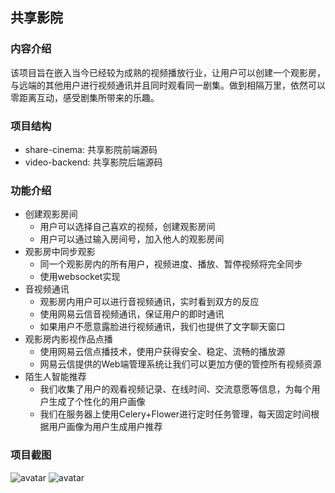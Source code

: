## 共享影院

### 内容介绍

该项目旨在嵌入当今已经较为成熟的视频播放行业，让用户可以创建一个观影房，与远端的其他用户进行视频通讯并且同时观看同一剧集。做到相隔万里，依然可以零距离互动，感受剧集所带来的乐趣。

### 项目结构

* share-cinema: 共享影院前端源码
* video-backend: 共享影院后端源码

### 功能介绍

- 创建观影房间
    * 用户可以选择自己喜欢的视频，创建观影房间
    * 用户可以通过输入房间号，加入他人的观影房间
- 观影房中同步观影
    * 同一个观影房内的所有用户，视频进度、播放、暂停视频将完全同步
    * 使用websocket实现
- 音视频通讯
    * 观影房内用户可以进行音视频通讯，实时看到双方的反应
    * 使用网易云信音视频通讯，保证用户的即时通讯
    * 如果用户不愿意露脸进行视频通讯，我们也提供了文字聊天窗口
- 观影房内影视作品点播
    * 使用网易云信点播技术，使用户获得安全、稳定、流畅的播放源
    * 网易云信提供的Web端管理系统让我们可以更加方便的管控所有视频资源
- 陌生人智能推荐
    * 我们收集了用户的观看视频记录、在线时间、交流意愿等信息，为每个用户生成了个性化的用户画像
    * 我们在服务器上使用Celery+Flower进行定时任务管理，每天固定时间根据用户画像为用户生成用户推荐

### 项目截图

![avatar](https://github.com/RongRongJi/Developer-Challenge-2021/blob/RongRongJi/%E5%BC%80%E5%8F%91%E8%80%85%E6%8C%91%E6%88%98%E9%A1%B9%E7%9B%AE/%E5%85%B1%E4%BA%AB%E5%BD%B1%E9%99%A2/screenshot/1.png)
![avatar](https://github.com/RongRongJi/Developer-Challenge-2021/blob/RongRongJi/%E5%BC%80%E5%8F%91%E8%80%85%E6%8C%91%E6%88%98%E9%A1%B9%E7%9B%AE/%E5%85%B1%E4%BA%AB%E5%BD%B1%E9%99%A2/screenshot/2.png)